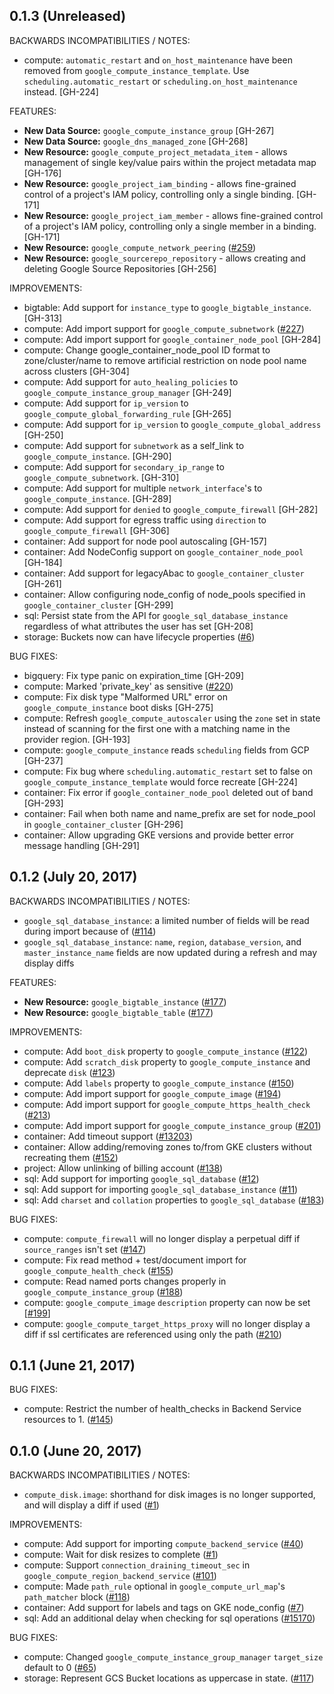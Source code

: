 ## 0.1.3 (Unreleased)

BACKWARDS INCOMPATIBILITIES / NOTES:
* compute: `automatic_restart` and `on_host_maintenance` have been removed from `google_compute_instance_template`. Use `scheduling.automatic_restart` or `scheduling.on_host_maintenance` instead. [GH-224]

FEATURES:
* **New Data Source:** `google_compute_instance_group` [GH-267]
* **New Data Source:** `google_dns_managed_zone` [GH-268]
* **New Resource:** `google_compute_project_metadata_item` - allows management of single key/value pairs within the project metadata map [GH-176]
* **New Resource:** `google_project_iam_binding` - allows fine-grained control of a project's IAM policy, controlling only a single binding. [GH-171]
* **New Resource:** `google_project_iam_member` - allows fine-grained control of a project's IAM policy, controlling only a single member in a binding. [GH-171]
* **New Resource:** `google_compute_network_peering` ([#259](https://github.com/terraform-providers/terraform-provider-google/issues/259))
* **New Resource:** `google_sourcerepo_repository` - allows creating and deleting Google Source Repositories [GH-256]

IMPROVEMENTS:
* bigtable: Add support for `instance_type` to `google_bigtable_instance`. [GH-313]
* compute: Add import support for `google_compute_subnetwork` ([#227](https://github.com/terraform-providers/terraform-provider-google/issues/227))
* compute: Add import support for `google_container_node_pool` [GH-284]
* compute: Change google_container_node_pool ID format to zone/cluster/name to remove artificial restriction on node pool name across clusters [GH-304]
* compute: Add support for `auto_healing_policies` to `google_compute_instance_group_manager` [GH-249]
* compute: Add support for `ip_version` to `google_compute_global_forwarding_rule` [GH-265]
* compute: Add support for `ip_version` to `google_compute_global_address` [GH-250]
* compute: Add support for `subnetwork` as a self_link to `google_compute_instance`. [GH-290]
* compute: Add support for `secondary_ip_range` to `google_compute_subnetwork`. [GH-310]
* compute: Add support for multiple `network_interface`'s to `google_compute_instance`. [GH-289]
* compute: Add support for `denied` to `google_compute_firewall` [GH-282]
* compute: Add support for egress traffic using `direction` to `google_compute_firewall` [GH-306]
* container: Add support for node pool autoscaling [GH-157]
* container: Add NodeConfig support on `google_container_node_pool` [GH-184]
* container: Add support for legacyAbac to `google_container_cluster` [GH-261]
* container: Allow configuring node_config of node_pools specified in `google_container_cluster` [GH-299]
* sql: Persist state from the API for `google_sql_database_instance` regardless of what attributes the user has set [GH-208]
* storage: Buckets now can have lifecycle properties ([#6](https://github.com/terraform-providers/terraform-provider-google/pull/6))

BUG FIXES:
* bigquery: Fix type panic on expiration_time [GH-209]
* compute: Marked 'private_key' as sensitive ([#220](https://github.com/terraform-providers/terraform-provider-google/pull/220))
* compute: Fix disk type "Malformed URL" error on `google_compute_instance` boot disks [GH-275]
* compute: Refresh `google_compute_autoscaler` using the `zone` set in state instead of scanning for the first one with a matching name in the provider region. [GH-193]
* compute: `google_compute_instance` reads `scheduling` fields from GCP [GH-237]
* compute: Fix bug where `scheduling.automatic_restart` set to false on `google_compute_instance_template` would force recreate [GH-224]
* container: Fix error if `google_container_node_pool` deleted out of band [GH-293]
* container: Fail when both name and name_prefix are set for node_pool in `google_container_cluster` [GH-296]
* container: Allow upgrading GKE versions and provide better error message handling [GH-291]

## 0.1.2 (July 20, 2017)

BACKWARDS INCOMPATIBILITIES / NOTES:

* `google_sql_database_instance`: a limited number of fields will be read during import because of ([#114](https://github.com/terraform-providers/terraform-provider-google/issues/114))
* `google_sql_database_instance`: `name`, `region`, `database_version`, and `master_instance_name` fields are now updated during a refresh and may display diffs

FEATURES:

* **New Resource:** `google_bigtable_instance` ([#177](https://github.com/terraform-providers/terraform-provider-google/issues/177))
* **New Resource:** `google_bigtable_table` ([#177](https://github.com/terraform-providers/terraform-provider-google/issues/177))

IMPROVEMENTS:

* compute: Add `boot_disk` property to `google_compute_instance` ([#122](https://github.com/terraform-providers/terraform-provider-google/issues/122))
* compute: Add `scratch_disk` property to `google_compute_instance` and deprecate `disk` ([#123](https://github.com/terraform-providers/terraform-provider-google/issues/123))
* compute: Add `labels` property to `google_compute_instance` ([#150](https://github.com/terraform-providers/terraform-provider-google/issues/150))
* compute: Add import support for `google_compute_image` ([#194](https://github.com/terraform-providers/terraform-provider-google/issues/194))
* compute: Add import support for `google_compute_https_health_check` ([#213](https://github.com/terraform-providers/terraform-provider-google/issues/213))
* compute: Add import support for `google_compute_instance_group` ([#201](https://github.com/terraform-providers/terraform-provider-google/issues/201))
* container: Add timeout support ([#13203](https://github.com/hashicorp/terraform/issues/13203))
* container: Allow adding/removing zones to/from GKE clusters without recreating them ([#152](https://github.com/terraform-providers/terraform-provider-google/issues/152))
* project: Allow unlinking of billing account ([#138](https://github.com/terraform-providers/terraform-provider-google/issues/138))
* sql: Add support for importing `google_sql_database` ([#12](https://github.com/terraform-providers/terraform-provider-google/issues/12))
* sql: Add support for importing `google_sql_database_instance` ([#11](https://github.com/terraform-providers/terraform-provider-google/issues/11))
* sql: Add `charset` and `collation` properties to `google_sql_database` ([#183](https://github.com/terraform-providers/terraform-provider-google/issues/183))

BUG FIXES:

* compute: `compute_firewall` will no longer display a perpetual diff if `source_ranges` isn't set ([#147](https://github.com/terraform-providers/terraform-provider-google/issues/147))
* compute: Fix read method + test/document import for `google_compute_health_check` ([#155](https://github.com/terraform-providers/terraform-provider-google/issues/155))
* compute: Read named ports changes properly in `google_compute_instance_group` ([#188](https://github.com/terraform-providers/terraform-provider-google/issues/188))
* compute: `google_compute_image` `description` property can now be set [[#199](https://github.com/terraform-providers/terraform-provider-google/issues/199)] 
* compute: `google_compute_target_https_proxy` will no longer display a diff if ssl certificates are referenced using only the path ([#210](https://github.com/terraform-providers/terraform-provider-google/issues/210))

## 0.1.1 (June 21, 2017)

BUG FIXES: 

* compute: Restrict the number of health_checks in Backend Service resources to 1. ([#145](https://github.com/terraform-providers/terraform-provider-google/issues/145))

## 0.1.0 (June 20, 2017)

BACKWARDS INCOMPATIBILITIES / NOTES:

* `compute_disk.image`: shorthand for disk images is no longer supported, and will display a diff if used ([#1](https://github.com/terraform-providers/terraform-provider-google/issues/1))

IMPROVEMENTS:

* compute: Add support for importing `compute_backend_service` ([#40](https://github.com/terraform-providers/terraform-provider-google/issues/40))
* compute: Wait for disk resizes to complete ([#1](https://github.com/terraform-providers/terraform-provider-google/issues/1))
* compute: Support `connection_draining_timeout_sec` in `google_compute_region_backend_service` ([#101](https://github.com/terraform-providers/terraform-provider-google/issues/101))
* compute: Made `path_rule` optional in `google_compute_url_map`'s `path_matcher` block ([#118](https://github.com/terraform-providers/terraform-provider-google/issues/118))
* container: Add support for labels and tags on GKE node_config ([#7](https://github.com/terraform-providers/terraform-provider-google/issues/7))
* sql: Add an additional delay when checking for sql operations ([#15170](https://github.com/hashicorp/terraform/pull/15170))

BUG FIXES:

* compute: Changed `google_compute_instance_group_manager` `target_size` default to 0 ([#65](https://github.com/terraform-providers/terraform-provider-google/issues/65))
* storage: Represent GCS Bucket locations as uppercase in state. ([#117](https://github.com/terraform-providers/terraform-provider-google/issues/117))
